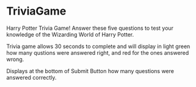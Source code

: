 # TriviaGame

Harry Potter Trivia Game!
Answer these five questions to test your knowledge of the Wizarding World of Harry Potter.

Trivia game allows 30 seconds to complete and will display in light green how many qustions were 
answered right, and red for the ones answered wrong.

Displays at the bottom of Submit Button how many questions were answered correctly.